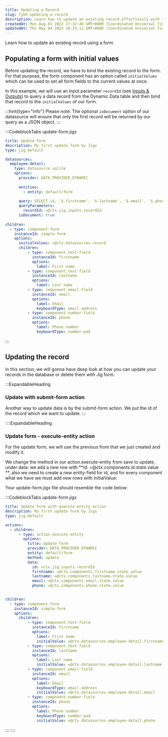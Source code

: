 ```yaml
---
title: Updating a Record
slug: Tybh-updating-a-record
description: Learn how to update an existing record effortlessly with this instructional document. Discover how to populate a form with existing data using the `initialValues` option and successfully update records in the database using submit-form and execute-entity 
createdAt: Mon Aug 01 2022 17:32:46 GMT+0000 (Coordinated Universal Time)
updatedAt: Thu May 04 2023 18:33:11 GMT+0000 (Coordinated Universal Time)
---
```


Learn how to update an existing record using a form.&#x20;

## Populating a form with initial values

Before updating the record, we have to bind the existing record to the form. For that purpose, the form component has an option called `initialValues` which can be used to set all form fields to the current values at once.&#x20;

In this example, we will use an input parameter `recordId` (see [Inputs & Outputs]()) to query a data record from the Dynamic Data table and then bind that record to the `initialValues` of our form.

:::hint{type="info"}
Please note: The optional `isDocument` option of our datasource will ensure that only the first record will be returned by our query as a JSON object.
:::

:::CodeblockTabs
update-form.jigx

```yaml
title: Update Form
description: My first update form by Jigx
type: jig.default

datasources:
  employee-detail:
    type: datasource.sqlite
    options:
      provider: DATA_PROVIDER_DYNAMIC
    
      entities:
        - entity: default/form
    
      query: SELECT id, '$.firstname', '$.lastname', '$.email', '$.phone' FROM [default/form] WHERE id = @recordId
      queryParameters:
        recordId: =@ctx.jig.inputs.recordId
      isDocument: true
   
children:
  - type: component.form
    instanceId: simple-form
    options:
      initialValues: =@ctx.datasources.record
      children:
          - type: component.text-field
            instanceId: firstname
            options:  
              label: First name
          - type: component.text-field
            instanceId: lastname
            options:
              label: Last name
          - type: component.email-field
            instanceId: email
            options:
              label: Email
              keyboardType: email-address
          - type: component.number-field
            instanceId: phone
            options:
              label: Phone number
              keyboardType: number-pad
```
:::

## Updating the record

In this section, we will gonna have deep look at how you can update your records in the database or delete them with Jig form.&#x20;

:::ExpandableHeading
### Update with submit-form action

Another way to update data is by the submit-form action. We put the id of the record which we want to update.&#x20;
:::

::::ExpandableHeading
### Update form - execute-entity action

For the update form, we will use the previous from that we just created and modify it.

We change the method in our action.execute-entity from save to update, under data: we add a new row with **id: =@ctx.components.id.state.value **, also we need to create a new entity-field for id, and for every component what we have we must add new rows with initialValue:

Your update-form.jigx file should resemble the code below:

:::CodeblockTabs
update-form.jigx

```yaml
title: Update Form with execute-entity action
description: My first update form by Jigx
type: jig.default

actions:
  - children:
      - type: action.execute-entity
        options:
          title: Update form
          provider: DATA_PROVIDER_DYNAMIC
          entity: default/form
          method: update
          data: 
            id: =ctx.jig.inputs.recordId
            firstname: =@ctx.components.firstname.state.value
            lastname: =@ctx.components.lastname.state.value
            email: =@ctx.components.email.state.value
            phone: =@ctx.components.phone.state.value

            
children:
  - type: component.form
    instanceId: simple-form
    options:
      children:
          - type: component.text-field
            instanceId: firstname
            options:  
              label: First name
              initialValue: =@ctx.datasources.employee-detail.firstname
          - type: component.text-field
            instanceId: lastname
            options:
              label: Last name
              initialValue: =@ctx.datasources.employee-detail.lastname
          - type: component.email-field
            instanceId: email
            options:
              label: Email
              keyboardType: email-address
              initialValue: =@ctx.datasources.employee-detail.email
          - type: component.number-field
            instanceId: phone
            options:
              label: Phone number
              keyboardType: number-pad
              initialValue: =@ctx.datasources.employee-detail.phone
```
:::
::::







